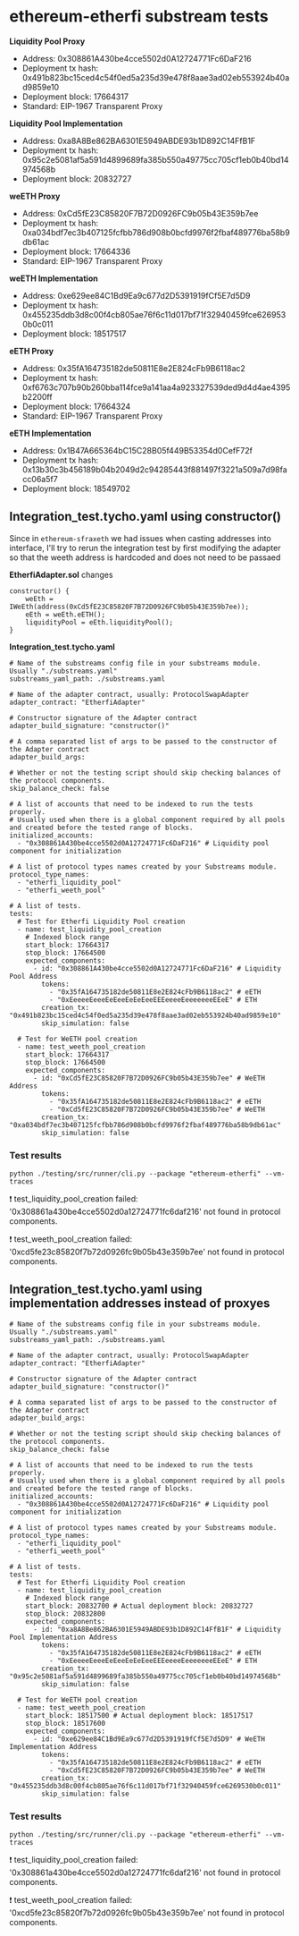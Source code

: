 # ethereum-etherfi substream tests

**Liquidity Pool Proxy**

- Address: 0x308861A430be4cce5502d0A12724771Fc6DaF216
- Deployment tx hash: 0x491b823bc15ced4c54f0ed5a235d39e478f8aae3ad02eb553924b40ad9859e10
- Deployment block: 17664317
- Standard: EIP-1967 Transparent Proxy

**Liquidity Pool Implementation**

- Address: 0xa8A8Be862BA6301E5949ABDE93b1D892C14FfB1F
- Deployment tx hash: 0x95c2e5081af5a591d4899689fa385b550a49775cc705cf1eb0b40bd14974568b
- Deployment block: 20832727

**weETH Proxy**

- Address: 0xCd5fE23C85820F7B72D0926FC9b05b43E359b7ee
- Deployment tx hash: 0xa034bdf7ec3b407125fcfbb786d908b0bcfd9976f2fbaf489776ba58b9db61ac
- Deployment block: 17664336
- Standard: EIP-1967 Transparent Proxy

**weETH Implementation**

- Address: 0xe629ee84C1Bd9Ea9c677d2D5391919fCf5E7d5D9
- Deployment tx hash: 0x455235ddb3d8c00f4cb805ae76f6c11d017bf71f32940459fce6269530b0c011
- Deployment block: 18517517

**eETH Proxy**

- Address: 0x35fA164735182de50811E8e2E824cFb9B6118ac2
- Deployment tx hash: 0xf6763c707b90b260bba114fce9a141aa4a923327539ded9d4d4ae4395b2200ff
- Deployment block: 17664324
- Standard: EIP-1967 Transparent Proxy

**eETH Implementation**

- Address: 0x1B47A665364bC15C28B05f449B53354d0CefF72f
- Deployment tx hash: 0x13b30c3b456189b04b2049d2c94285443f881497f3221a509a7d98facc06a5f7
- Deployment block: 18549702

## Integration_test.tycho.yaml using constructor()

Since in `ethereum-sfraxeth` we had issues when casting addresses into interface, I'll try to rerun the integration test by first modifying the adapter so that the weeth address is hardcoded and does not need to be passaed

**EtherfiAdapter.sol** changes

```
constructor() {
    weEth = IWeEth(address(0xCd5fE23C85820F7B72D0926FC9b05b43E359b7ee));
    eEth = weEth.eETH();
    liquidityPool = eEth.liquidityPool();
}
```

**Integration_test.tycho.yaml**

```
# Name of the substreams config file in your substreams module. Usually "./substreams.yaml"
substreams_yaml_path: ./substreams.yaml

# Name of the adapter contract, usually: ProtocolSwapAdapter
adapter_contract: "EtherfiAdapter"

# Constructor signature of the Adapter contract
adapter_build_signature: "constructor()"

# A comma separated list of args to be passed to the constructor of the Adapter contract
adapter_build_args:

# Whether or not the testing script should skip checking balances of the protocol components.
skip_balance_check: false

# A list of accounts that need to be indexed to run the tests properly.
# Usually used when there is a global component required by all pools and created before the tested range of blocks.
initialized_accounts:
  - "0x308861A430be4cce5502d0A12724771Fc6DaF216" # Liquidity pool component for initialization

# A list of protocol types names created by your Substreams module.
protocol_type_names:
  - "etherfi_liquidity_pool"
  - "etherfi_weeth_pool"

# A list of tests.
tests:
  # Test for Etherfi Liquidity Pool creation
  - name: test_liquidity_pool_creation
    # Indexed block range
    start_block: 17664317
    stop_block: 17664500
    expected_components:
      - id: "0x308861A430be4cce5502d0A12724771Fc6DaF216" # Liquidity Pool Address
        tokens:
          - "0x35fA164735182de50811E8e2E824cFb9B6118ac2" # eETH
          - "0xEeeeeEeeeEeEeeEeEeEeeEEEeeeeEeeeeeeeEEeE" # ETH
        creation_tx: "0x491b823bc15ced4c54f0ed5a235d39e478f8aae3ad02eb553924b40ad9859e10"
        skip_simulation: false

  # Test for WeETH pool creation
  - name: test_weeth_pool_creation
    start_block: 17664317
    stop_block: 17664500
    expected_components:
      - id: "0xCd5fE23C85820F7B72D0926FC9b05b43E359b7ee" # WeETH Address
        tokens:
          - "0x35fA164735182de50811E8e2E824cFb9B6118ac2" # eETH
          - "0xCd5fE23C85820F7B72D0926FC9b05b43E359b7ee" # WeETH
        creation_tx: "0xa034bdf7ec3b407125fcfbb786d908b0bcfd9976f2fbaf489776ba58b9db61ac"
        skip_simulation: false

```

### Test results

`python ./testing/src/runner/cli.py --package "ethereum-etherfi" --vm-traces`

❗️ test_liquidity_pool_creation failed: '0x308861a430be4cce5502d0a12724771fc6daf216' not found in protocol components.

❗️ test_weeth_pool_creation failed: '0xcd5fe23c85820f7b72d0926fc9b05b43e359b7ee' not found in protocol components.

## Integration_test.tycho.yaml using implementation addresses instead of proxyes

```
# Name of the substreams config file in your substreams module. Usually "./substreams.yaml"
substreams_yaml_path: ./substreams.yaml

# Name of the adapter contract, usually: ProtocolSwapAdapter
adapter_contract: "EtherfiAdapter"

# Constructor signature of the Adapter contract
adapter_build_signature: "constructor()"

# A comma separated list of args to be passed to the constructor of the Adapter contract
adapter_build_args:

# Whether or not the testing script should skip checking balances of the protocol components.
skip_balance_check: false

# A list of accounts that need to be indexed to run the tests properly.
# Usually used when there is a global component required by all pools and created before the tested range of blocks.
initialized_accounts:
  - "0x308861A430be4cce5502d0A12724771Fc6DaF216" # Liquidity pool component for initialization

# A list of protocol types names created by your Substreams module.
protocol_type_names:
  - "etherfi_liquidity_pool"
  - "etherfi_weeth_pool"

# A list of tests.
tests:
  # Test for Etherfi Liquidity Pool creation
  - name: test_liquidity_pool_creation
    # Indexed block range
    start_block: 20832700 # Actual deployment block: 20832727
    stop_block: 20832800
    expected_components:
      - id: "0xa8A8Be862BA6301E5949ABDE93b1D892C14FfB1F" # Liquidity Pool Implementation Address
        tokens:
          - "0x35fA164735182de50811E8e2E824cFb9B6118ac2" # eETH
          - "0xEeeeeEeeeEeEeeEeEeEeeEEEeeeeEeeeeeeeEEeE" # ETH
        creation_tx: "0x95c2e5081af5a591d4899689fa385b550a49775cc705cf1eb0b40bd14974568b"
        skip_simulation: false

  # Test for WeETH pool creation
  - name: test_weeth_pool_creation
    start_block: 18517500 # Actual deployment block: 18517517
    stop_block: 18517600
    expected_components:
      - id: "0xe629ee84C1Bd9Ea9c677d2D5391919fCf5E7d5D9" # WeETH Implementation Address
        tokens:
          - "0x35fA164735182de50811E8e2E824cFb9B6118ac2" # eETH
          - "0xCd5fE23C85820F7B72D0926FC9b05b43E359b7ee" # WeETH
        creation_tx: "0x455235ddb3d8c00f4cb805ae76f6c11d017bf71f32940459fce6269530b0c011"
        skip_simulation: false

```
### Test results

`python ./testing/src/runner/cli.py --package "ethereum-etherfi" --vm-traces`

❗️ test_liquidity_pool_creation failed: '0x308861a430be4cce5502d0a12724771fc6daf216' not found in protocol components.

❗️ test_weeth_pool_creation failed: '0xcd5fe23c85820f7b72d0926fc9b05b43e359b7ee' not found in protocol components.